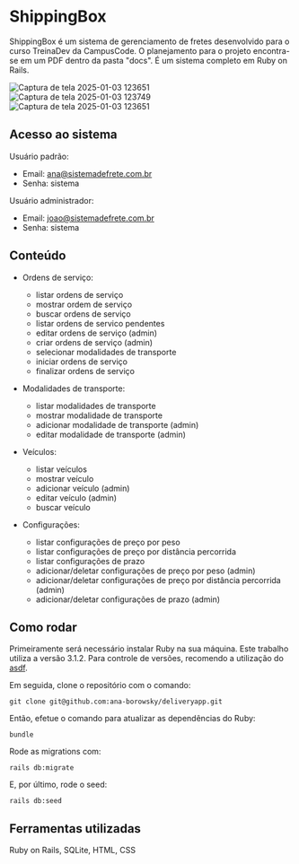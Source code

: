 # ShippingBox
ShippingBox é um sistema de gerenciamento de fretes desenvolvido para o curso TreinaDev da CampusCode. O planejamento para o projeto encontra-se em um PDF dentro da pasta "docs". É um sistema completo em Ruby on Rails.

![Captura de tela 2025-01-03 123651](https://github.com/user-attachments/assets/35bd8a37-17f8-4c77-999f-2cd0f22634cf)
![Captura de tela 2025-01-03 123749](https://github.com/user-attachments/assets/08684b1f-1974-49f5-b61f-22d9fcb3c0f0)
![Captura de tela 2025-01-03 123651](https://github.com/user-attachments/assets/17e3ce15-eff8-48ba-a45b-10aa3a5033a0)

## Acesso ao sistema
Usuário padrão:
- Email: ana@sistemadefrete.com.br
- Senha: sistema

Usuário administrador:
- Email: joao@sistemadefrete.com.br
- Senha: sistema

## Conteúdo
- Ordens de serviço:
    - listar ordens de serviço
    - mostrar ordem de serviço
    - buscar ordens de serviço
    - listar ordens de servico pendentes
    - editar ordens de serviço (admin)
    - criar ordens de serviço (admin)
    - selecionar modalidades de transporte
    - iniciar ordens de serviço
    - finalizar ordens de serviço

- Modalidades de transporte:
    - listar modalidades de transporte
    - mostrar modalidade de transporte
    - adicionar modalidade de transporte (admin)
    - editar modalidade de transporte (admin)

- Veículos:
    - listar veículos
    - mostrar veículo
    - adicionar veículo (admin)
    - editar veículo (admin)
    - buscar veículo

- Configurações:
    - listar configurações de preço por peso
    - listar configurações de preço por distância percorrida
    - listar configurações de prazo
    - adicionar/deletar configurações de preço por peso (admin)
    - adicionar/deletar configurações de preço por distância percorrida (admin)
    - adicionar/deletar configurações de prazo (admin)

## Como rodar
Primeiramente será necessário instalar Ruby na sua máquina. Este trabalho utiliza a versão 3.1.2. Para controle de versões, recomendo a utilização do [asdf](https://github.com/asdf-vm/asdf-ruby).

Em seguida, clone o repositório com o comando:
```
git clone git@github.com:ana-borowsky/deliveryapp.git
```

Então, efetue o comando para atualizar as dependências do Ruby:
```
bundle
```

Rode as migrations com:
```
rails db:migrate
```

E, por último, rode o seed:
```
rails db:seed
```

## Ferramentas utilizadas
Ruby on Rails, SQLite, HTML, CSS
